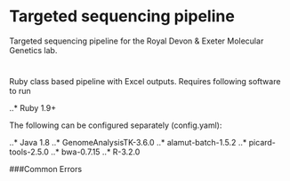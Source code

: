 # Targeted sequencing pipeline
Targeted sequencing pipeline for the Royal Devon &amp; Exeter Molecular Genetics lab. 
#

Ruby class based pipeline with Excel outputs. 
Requires following software to run

..* Ruby 1.9+

The following can be configured separately (config.yaml):

..* Java 1.8
..* GenomeAnalysisTK-3.6.0
..* alamut-batch-1.5.2
..* picard-tools-2.5.0
..* bwa-0.7.15
..* R-3.2.0


###Common Errors
